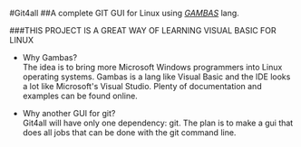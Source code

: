 #Git4all
##A complete GIT GUI for Linux using [*GAMBAS*](http://gambas.sourceforge.net/) lang.

   ###THIS PROJECT IS A GREAT WAY OF LEARNING VISUAL BASIC FOR LINUX

* Why Gambas?  
  The idea is to bring more Microsoft Windows programmers into Linux 
operating systems. Gambas is a lang like Visual Basic and the IDE
looks a lot like Microsoft's Visual Studio. Plenty of documentation
and examples can be found online.  

* Why another GUI for git?  
  Git4all will have only one dependency: git.
The plan is to make a gui that does all jobs that can be done with the
git command line.  
